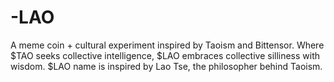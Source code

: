 # -LAO
A meme coin + cultural experiment inspired by Taoism and Bittensor. Where $TAO seeks collective intelligence, $LAO embraces collective silliness with wisdom.
$LAO name is inspired by Lao Tse, the philosopher behind Taoism.
